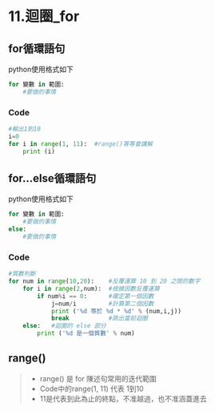 # 11.迴圈_for
## for循環語句
python使用格式如下
```python
for 變數 in 範圍:
    #要做的事情
```
### Code
```python
#輸出1到10
i=0
for i in range(1, 11):  #range()等等會講解
    print (i)
```

## for...else循環語句
python使用格式如下
```python
for 變數 in 範圍:
    #要做的事情
else:
    #要做的事情
```
### Code
```python
#質數判斷
for num in range(10,20):    #反覆運算 10 到 20 之間的數字
    for i in range(2,num):  #根據因數反覆運算 
        if num%i == 0:      #確定第一個因數 
            j=num/i         #計算第二個因數 
            print ('%d 等於 %d * %d' % (num,i,j)) 
            break           #跳出當前迴圈 
    else:   #迴圈的 else 部分 
        print ('%d 是一個質數' % num)
```


## range()
>+ range() 是 for 陳述句常用的迭代範圍
>+ Code中的range(1, 11) 代表 1到10
>+ 11是代表到此為止的終點，不准越過，也不准涵蓋進去